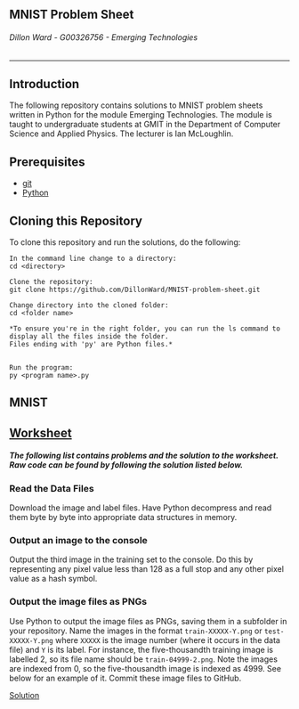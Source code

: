 ## MNIST Problem Sheet
###### *Dillon Ward - G00326756 - Emerging Technologies*
---
## Introduction
The following repository contains solutions to MNIST problem sheets written in Python for the module Emerging Technologies. The module is taught to undergraduate students at GMIT in the Department of Computer Science and Applied Physics. The lecturer is Ian McLoughlin.

## Prerequisites
* [git](https://git-scm.com/)
* [Python](https://www.python.org/downloads/)

## Cloning this Repository
To clone this repository and run the solutions, do the following:

```
In the command line change to a directory:
cd <directory>

Clone the repository:
git clone https://github.com/DillonWard/MNIST-problem-sheet.git

Change directory into the cloned folder:
cd <folder name>

*To ensure you're in the right folder, you can run the ls command to display all the files inside the folder. 
Files ending with 'py' are Python files.*
   
   
Run the program:
py <program name>.py
```

## MNIST


<a href="https://emerging-technologies.github.io/problems/mnist.html" target="_blank">Worksheet</a>
----

##### *The following list contains problems and the solution to the worksheet. Raw code can be found by following the solution listed below.*
### Read the Data Files
Download the image and label files. Have Python decompress and read them byte by byte into appropriate data structures in memory.

### Output an image to the console
Output the third image in the training set to the console. Do this by representing any pixel value less than 128 as a full stop and any other pixel value as a hash symbol.

### Output the image files as PNGs
Use Python to output the image files as PNGs, saving them in a subfolder in your repository. Name the images in the format `train-XXXXX-Y.png` or `test-XXXXX-Y.png` where `XXXXX` is the image number (where it occurs in the data file) and `Y` is its label. For instance, the five-thousandth training image is labelled 2, so its file name should be `train-04999-2.png`. Note the images are indexed from 0, so the five-thousandth image is indexed as 4999. See below for an example of it. Commit these image files to GitHub.


<a href="https://raw.githubusercontent.com/DillonWard/MNIST-problem-sheet/master/mnist-data-reader.py" target="_blank">Solution</a>

